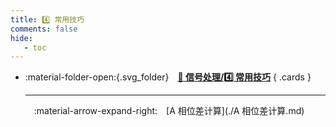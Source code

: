 ```yaml
---
title: 4️⃣ 常用技巧
comments: false
hide:
   - toc
---
```


<div class="grid cards index-info" markdown>

-   :material-folder-open:{.svg_folder}&emsp;__[🍒 信号处理/4️⃣ 常用技巧](./index.md)__
{ .cards }

	---

	&emsp;:material-arrow-expand-right:&emsp;[A 相位差计算](./A 相位差计算.md)

</div>